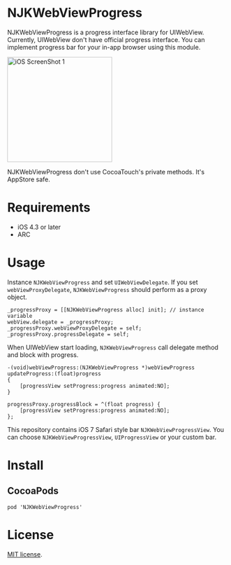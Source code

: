 # NJKWebViewProgress
NJKWebViewProgress is a progress interface library for UIWebView. Currently, UIWebView don't have official progress interface. You can implement progress bar for your in-app browser using this module.

<img src="https://raw.github.com/ninjinkun/NJKWebViewProgress/master/DemoApp/Screenshot/screenshot1.png" alt="iOS ScreenShot 1" width="240px" style="width: 240px;" />

NJKWebViewProgress don't use CocoaTouch's private methods. It's AppStore safe.

# Requirements
- iOS 4.3 or later
- ARC

# Usage
Instance `NJKWebViewProgress` and set `UIWebViewDelegate`. If you set `webViewProxyDelegate`, `NJKWebViewProgress` should perform as a proxy object.

```objc
_progressProxy = [[NJKWebViewProgress alloc] init]; // instance variable
webView.delegate = _progressProxy;
_progressProxy.webViewProxyDelegate = self;
_progressProxy.progressDelegate = self;
```

When UIWebView start loading, `NJKWebViewProgress` call delegate method and block with progress.
```objc
-(void)webViewProgress:(NJKWebViewProgress *)webViewProgress updateProgress:(float)progress
{
    [progressView setProgress:progress animated:NO];
}
```

```objc
progressProxy.progressBlock = ^(float progress) {
    [progressView setProgress:progress animated:NO];
};
```

This repository contains iOS 7 Safari style bar `NJKWebViewProgressView`. You can choose `NJKWebViewProgressView`, `UIProgressView` or your custom bar.

# Install
## CocoaPods

```
pod 'NJKWebViewProgress'
```

# License
[Apache]: http://www.apache.org/licenses/LICENSE-2.0
[MIT]: http://www.opensource.org/licenses/mit-license.php
[GPL]: http://www.gnu.org/licenses/gpl.html
[BSD]: http://opensource.org/licenses/bsd-license.php
[MIT license][MIT].
